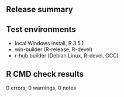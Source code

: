 ## Release summary

## Test environments
* local Windows install, R 3.5.1
* win-builder (R-release, R-devel)
* r-hub builder (Debian Linux, R-devel, GCC)

## R CMD check results

0 errors, 0 warnings, 0 notes
